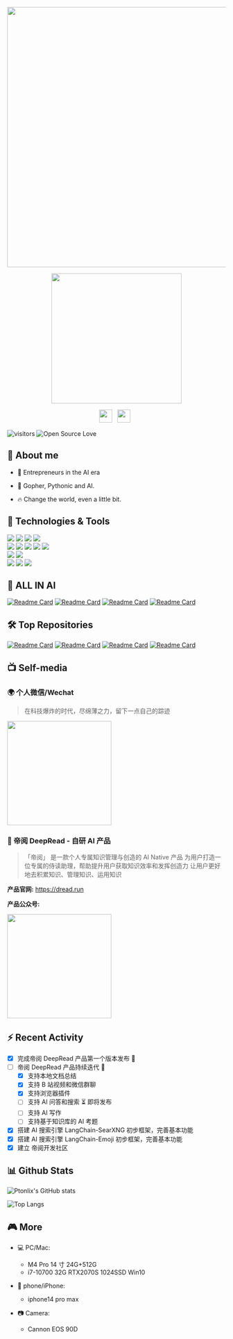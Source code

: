 <p align="center">
  <img src="http://cdn.oyster-iot.cloud/202505290858142.png" width=600 style="display: block; margin: 0 auto"/>
</p>

<div align='center'>
  <p>
    <img src="http://cdn.oyster-iot.cloud/WX20250529-092436@2x.png"width=300 style="display: block; margin: 0 auto">
  </p>

  <p align='center'>
    <a href="http://cdn.oyster-iot.cloud/202505231802103.png"><img height="30" src="https://th.bing.com/th/id/ODLS.86bf256b-72f0-4ba4-90b6-1d37039a605b?w=32&h=32&qlt=90&pcl=fffffa&o=6&pid=1.2"></a>&nbsp;&nbsp;
    <a href="mailto:baird0917@163.com"><img height="30" src="https://th.bing.com/th/id/OIP.9sT4UWsRfFiy6vPydv3_-QHaHO?pid=ImgDet&rs=1"></a>&nbsp;&nbsp;
  </p>
</div>

![visitors](https://visitor-badge.laobi.icu/badge?page_id=ptonlix) ![Open Source Love](https://badges.frapsoft.com/os/v1/open-source.svg?v=102)

## 👋 About me

- 💪 Entrepreneurs in the AI era

- 🎨 Gopher, Pythonic and AI.

- 🔥 Change the world, even a little bit.

## 🔧 Technologies & Tools

![](https://img.shields.io/badge/Code-Golang-informational?style=flat&logo=go&logoColor=white&color=6aa6f8)
![](https://img.shields.io/badge/Code-Python-informational?style=flat&logo=python&logoColor=white&color=6aa6f8)
![](https://img.shields.io/badge/Code-C-informational?style=flat&logo=c&logoColor=white&color=6aa6f8)
![](https://img.shields.io/badge/Code-Vue.js-informational?style=flat&logo=vuedotjs&logoColor=white&color=6aa6f8)  
![](https://img.shields.io/badge/AI-LangChain-informational?style=flat&logo=mysql&logoColor=white&color=987600)
![](https://img.shields.io/badge/DataBase-Mysql-informational?style=flat&logo=mysql&logoColor=white&color=ff9300)
![](https://img.shields.io/badge/DataBase-Redis-informational?style=flat&logo=redis&logoColor=white&color=ff9300)
![](https://img.shields.io/badge/MQ-MQTT-informational?style=flat&logo=mqtt&logoColor=white&color=fffb0d)
![](https://img.shields.io/badge/MQ-Kafka-informational?style=flat&logo=apachekafka&logoColor=white&color=fffb0d)  
![](https://img.shields.io/badge/Tools-Docker-informational?style=flat&logo=docker&logoColor=white&color=0099CC)
![](https://img.shields.io/badge/Tools-Kubernetes-informational?style=flat&logo=kubernetes&logoColor=white&color=0099CC)  
![](https://img.shields.io/badge/Shell-Bash-informational?style=flat&logo=gnu-bash&logoColor=white&color=33CC33)
![](https://img.shields.io/badge/OS-Linux-informational?style=flat&logo=linux&logoColor=white&color=33CC33)
![](https://img.shields.io/badge/Editor-VS_Code-informational?style=flat&logo=visual-studio-code&logoColor=white&color=33CC33)

## 🌟 ALL IN AI

[![Readme Card](https://github-readme-stats.vercel.app/api/pin/?username=ptonlix&repo=LangChain-Emoji)](https://github.com/ptonlix/LangChain-Emoji)
[![Readme Card](https://github-readme-stats.vercel.app/api/pin/?username=ptonlix&repo=LangChain-SearXNG)](https://github.com/ptonlix/LangChain-SearXNG)
[![Readme Card](https://github-readme-stats.vercel.app/api/pin/?username=ptonlix&repo=ssprompt)](https://github.com/ptonlix/ssprompt)
[![Readme Card](https://github-readme-stats.vercel.app/api/pin/?username=ptonlix&repo=spokenai)](https://github.com/ptonlix/spokenai)

## 🛠️ Top Repositories

[![Readme Card](https://github-readme-stats.vercel.app/api/pin/?username=ptonlix&repo=MQTTWithTLS)](https://github.com/ptonlix/MQTTWithTLS)
[![Readme Card](https://github-readme-stats.vercel.app/api/pin/?username=ptonlix&repo=officialaccount-chatgpt)](https://github.com/ptonlix/officialaccount-chatgpt)
[![Readme Card](https://github-readme-stats.vercel.app/api/pin/?username=ptonlix&repo=community-online)](https://github.com/ptonlix/community-online)
[![Readme Card](https://github-readme-stats.vercel.app/api/pin/?username=ptonlix&repo=PromptHub)](https://github.com/ptonlix/PromptHub)

## 📺 Self-media

### 🌍 个人微信/Wechat

> 在科技爆炸的时代，尽绵薄之力，留下一点自己的踪迹

<img height=240 src="http://cdn.oyster-iot.cloud/202505231802103.png"/>

### 🚀 帝阅 DeepRead - 自研 AI 产品

> 「帝阅」
> 是一款个人专属知识管理与创造的 AI Native 产品
> 为用户打造一位专属的侍读助理，帮助提升用户获取知识效率和发挥创造力
> 让用户更好地去积累知识、管理知识、运用知识

**产品官网:** https://dread.run

**产品公众号:**

<img height=240 src="http://cdn.oyster-iot.cloud/qrcode_for_gh_8c3852985a60_430.jpg"/>

## ⚡ Recent Activity

- [x] 完成帝阅 DeepRead 产品第一个版本发布 🎉
- [ ] 帝阅 DeepRead 产品持续迭代 🔁
  - [x] 支持本地文档总结
  - [x] 支持 B 站视频和微信群聊
  - [x] 支持浏览器插件
  - [ ] 支持 AI 问答和搜索 ⏳ 即将发布
  - [ ] 支持 AI 写作
  - [ ] 支持基于知识库的 AI 考题
- [x] 搭建 AI 搜索引擎 LangChain-SearXNG 初步框架，完善基本功能
- [x] 搭建 AI 搜索引擎 LangChain-Emoji 初步框架，完善基本功能
- [x] 建立 帝阅开发社区

## 📊 Github Stats

![Ptonlix's GitHub stats](https://github-readme-stats.vercel.app/api?username=ptonlix)

![Top Langs](https://github-readme-stats.vercel.app/api/top-langs/?username=ptonlix&layout=compact&hide=tcl,html)

## 🎮 More

- 💻 PC/Mac:

  - M4 Pro 14 寸 24G+512G
  - i7-10700 32G RTX2070S 1024SSD Win10

- 📱 phone/iPhone:

  - iphone14 pro max

- 📷 Camera:
  - Cannon EOS 90D
